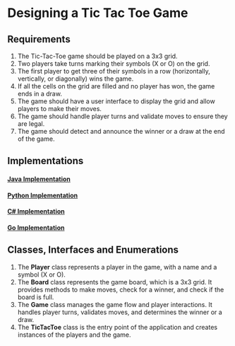 # Designing a Tic Tac Toe Game

## Requirements
1. The Tic-Tac-Toe game should be played on a 3x3 grid.
2. Two players take turns marking their symbols (X or O) on the grid.
3. The first player to get three of their symbols in a row (horizontally, vertically, or diagonally) wins the game.
4. If all the cells on the grid are filled and no player has won, the game ends in a draw.
5. The game should have a user interface to display the grid and allow players to make their moves.
6. The game should handle player turns and validate moves to ensure they are legal.
7. The game should detect and announce the winner or a draw at the end of the game.

## Implementations
#### [Java Implementation](../solutions/java/src/tictactoe/) 
#### [Python Implementation](../solutions/python/tictactoe/)
#### [C# Implementation](../solutions/c%23/TicTacToe/)
#### [Go Implementation](../solutions/golang/tictactoe/)

## Classes, Interfaces and Enumerations
1. The **Player** class represents a player in the game, with a name and a symbol (X or O).
2. The **Board** class represents the game board, which is a 3x3 grid. It provides methods to make moves, check for a winner, and check if the board is full.
3. The **Game** class manages the game flow and player interactions. It handles player turns, validates moves, and determines the winner or a draw.
4. The **TicTacToe** class is the entry point of the application and creates instances of the players and the game.